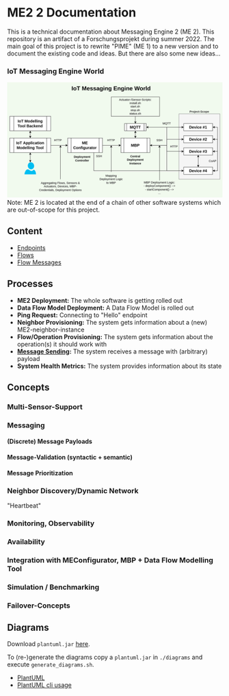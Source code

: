 # ME2 2 Documentation

This is a technical documentation about Messaging Engine 2 (ME 2).
This repository is an artifact of a Forschungsprojekt during summer 2022.
The main goal of this project is to rewrite "PIME" (ME 1) to a new version and to document
the existing code and ideas. But there are also some new ideas...

### IoT Messaging Engine World

![IoT ME world image](./diagrams/png/message-engine-world.png)
Note: ME 2 is located at the end of a chain of other software systems which are out-of-scope
for this project.

## Content

- [Endpoints](concepts/Endpoints.md)
- [Flows](concepts/Flows.md)
- [Flow Messages](concepts/Flow_Message.md)

## Processes

- **ME2 Deployment:** The whole software is getting rolled out
- **Data Flow Model Deployment:** A Data Flow Model is rolled out
- **Ping Request:** Connecting to "Hello" endpoint
- **Neighbor Provisioning:** The system gets information about a (new) ME2-neighbor-instance
- **Flow/Operation Provisioning:** The system gets information about the operation(s) it should work with
- **[Message Sending](./concepts/Flow_Message.md):** The system receives a message with (arbitrary) payload
- **System Health Metrics:** The system provides information about its state

## Concepts

### Multi-Sensor-Support

### Messaging

#### (Discrete) Message Payloads

#### Message-Validation (syntactic + semantic)

#### Message Prioritization

### Neighbor Discovery/Dynamic Network

"Heartbeat"

### Monitoring, Observability

### Availability

### Integration with MEConfigurator, MBP + Data Flow Modelling Tool

### Simulation / Benchmarking

### Failover-Concepts

## Diagrams

Download `plantuml.jar` [here](https://github.com/plantuml/plantuml/releases).

To (re-)generate the diagrams copy a `plantuml.jar` in `./diagrams` and execute `generate_diagrams.sh`.

- [PlantUML](http://plantuml.com)
- [PlantUML cli usage](http://plantuml.com/de/command-line)